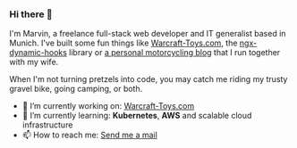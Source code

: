 ### Hi there 👋

I'm Marvin, a freelance full-stack web developer and IT generalist based in Munich. I've built some fun things like [Warcraft-Toys.com](https://www.warcraft-toys.com), the [ngx-dynamic-hooks](https://angular-dynamic-hooks.com) library or [a personal motorcycling blog](https://www.in-fremden-gefilden.de) that I run together with my wife.

When I'm not turning pretzels into code, you may catch me riding my trusty gravel bike, going camping, or both.

- 🔭 I’m currently working on: [Warcraft-Toys.com](https://www.warcraft-toys.com)
- 🌱 I’m currently learning: **Kubernetes**, **AWS** and scalable cloud infrastructure
- 📫 How to reach me: [Send me a mail](mailto:mvin@live.de?subject=[GitHub-Profile-Contact])
